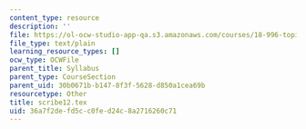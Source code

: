 ```yaml
---
content_type: resource
description: ''
file: https://ol-ocw-studio-app-qa.s3.amazonaws.com/courses/18-996-topics-in-theoretical-computer-science-internet-research-problems-spring-2002/36a7f2defd5cc0fed24c8a2716260c71_scribe12.tex
file_type: text/plain
learning_resource_types: []
ocw_type: OCWFile
parent_title: Syllabus
parent_type: CourseSection
parent_uid: 30b0671b-b147-8f3f-5628-d850a1cea69b
resourcetype: Other
title: scribe12.tex
uid: 36a7f2de-fd5c-c0fe-d24c-8a2716260c71
---
```


